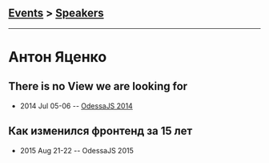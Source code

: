## [Events](../README.md) > [Speakers](../speakers.md)
---

# Антон Яценко

## There is no View we are looking for
- 2014 Jul 05-06 -- [OdessaJS 2014](https://youtu.be/u11yWeTuPfc)    
## Как изменился фронтенд за 15 лет
- 2015 Aug 21-22 -- OdessaJS 2015    
